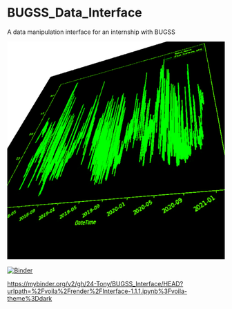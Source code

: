 # BUGSS_Data_Interface
 A data manipulation interface for an internship with BUGSS

![Interface Logo](logo.png)

[![Binder](https://mybinder.org/badge_logo.svg)](https://mybinder.org/v2/gh/24-Tony/BUGSS_Interface/HEAD?urlpath=%2Fvoila%2Frender%2FInterface.ipynb%3Fvoila-theme%3Ddark)

https://mybinder.org/v2/gh/24-Tony/BUGSS_Interface/HEAD?urlpath=%2Fvoila%2Frender%2FInterface-1.1.1.ipynb%3Fvoila-theme%3Ddark
